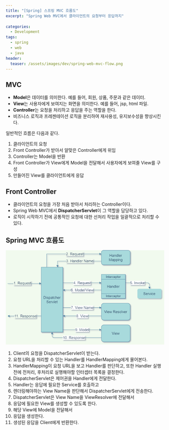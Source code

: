 ```yaml
---
title: "[Spring] 스프링 MVC 흐름도"
excerpt: "Spring Web MVC에서 클라이언트의 요청부터 응답까지"

categories:
  - Development
tags:
  - spring
  - web
  - java
header:
  teaser: /assets/images/dev/spring-web-mvc-flow.png
---
```


## MVC

- **Model**은 데이터를 의미한다. 예를 들어, 회원, 상품, 주문과 같은 데이터.
- **View**는 사용자에게 보여지는 화면을 의미한다. 예를 들어, jsp, html 파일.
- **Controller**는 요청을 처리하고 응답을 주는 역할을 한다.
- 비즈니스 로직과 프레젠테이션 로직을 분리하여 재사용성, 유지보수성을 향상시킨다.

일반적인 흐름은 다음과 같다.
1. 클라이언트의 요청
2. Front Controller가 받아서 알맞은 Controller에게 위임
3. Controller는 Model을 반환
4. Front Controller가 View에게 Model을 전달해서 사용자에게 보여줄 View를 구성
5. 만들어진 View를 클라이언트에게 응답

## Front Controller

- 클라이언트의 요청을 가장 처음 받아서 처리하는 Controller이다. 
- Spring Web MVC에서 **DispatcherServlet**이 그 역할을 담당하고 있다.
- 로직이 시작하기 전에 공통적인 요청에 대한 선처리 작업을 일괄적으로 처리할 수 있다.

## Spring MVC 흐름도

![Web MVC 흐름도](/assets/images/dev/spring-web-mvc-flow.png)

1. Client의 요청을 DispatcherServlet이 받는다.
2. 요청 URL을 처리할 수 있는 Handler를 HandlerMapping에게 물어본다.
3. HandlerMapping이 요청 URL을 보고 Handler를 판단하고, 또한 Handler 실행 전에 전처리, 후처리로 실행해야할 인터셉터 목록을 결정한다.
4. DispatcherServlet은 제어권을 Handler에게 전달한다.
5. Handler는 응답에 필요한 Service를 호출하고
6. 렌더링해야하는 View Name을 판단해서 DispatcherServlet에게 전송한다.
7. DispatcherServlet은 View Name을 ViewResolver에 전달해서
8. 응답에 필요한 View를 생성할 수 있도록 한다.
9. 해당 View에 Model을 전달해서 
10. 응답을 생성한다.
11. 생성된 응답을 Client에게 반환한다.
